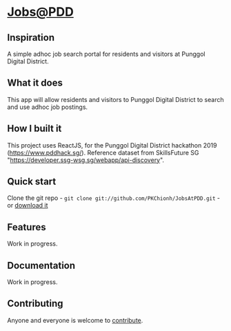 # [Jobs@PDD](https://github.com/PKChionh/JobsAtPDD.git)

## Inspiration

A simple adhoc job search portal for residents and visitors at Punggol Digital District.

## What it does

This app will allow residents and visitors to Punggol Digital District to search and use adhoc job postings.

## How I built it

This project uses ReactJS, for the Punggol Digital District hackathon 2019 (https://www.pddhack.sg/).
Reference dataset from SkillsFuture SG "https://developer.ssg-wsg.sg/webapp/api-discovery".
 
## Quick start

Clone the git repo - `git clone git://github.com/PKChionh/JobsAtPDD.git` -
or [download it](https://github.com/PKChionh/JobsAtPDD/zipball/master)

## Features

Work in progress.

## Documentation

Work in progress.

## Contributing

Anyone and everyone is welcome to [contribute](/PKChionh/JobsAtPDD/blob/master/doc/contribute.md).
